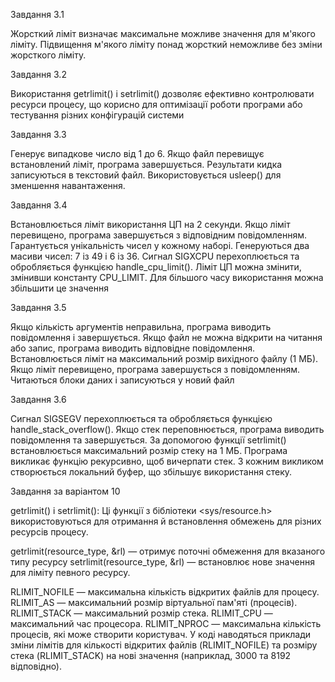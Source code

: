 Завдання 3.1

Жорсткий ліміт визначає максимальне можливе значення для м'якого ліміту.
Підвищення м'якого ліміту понад жорсткий неможливе без зміни жорсткого ліміту.

Завдання 3.2

Використання getrlimit() і setrlimit() дозволяє ефективно контролювати ресурси процесу, що 
корисно для оптимізації роботи програми або тестування різних конфігурацій системи

Завдання 3.3

Генерує випадкове число від 1 до 6. Якщо файл перевищує встановлений ліміт, програма 
завершується. Результати кидка записуються в текстовий файл. Використовується usleep() для
зменшення навантаження.

Завдання 3.4

Встановлюється ліміт використання ЦП на 2 секунди. Якщо ліміт перевищено, програма завершується
з відповідним повідомленням. Гарантується унікальність чисел у кожному наборі. Генеруються два 
масиви чисел: 7 із 49 і 6 із 36. Сигнал SIGXCPU перехоплюється та обробляється функцією 
handle_cpu_limit(). Ліміт ЦП можна змінити, змінивши константу CPU_LIMIT. Для більшого часу
використання можна збільшити це значення

Завдання 3.5

Якщо кількість аргументів неправильна, програма виводить повідомлення і завершується. Якщо файл
не можна відкрити на читання або запис, програма виводить відповідне повідомлення.
Встановлюється ліміт на максимальний розмір вихідного файлу (1 МБ). Якщо ліміт перевищено,
програма завершується з повідомленням. Читаються блоки даних і записуються у новий файл

Завдання 3.6

Сигнал SIGSEGV перехоплюється та обробляється функцією handle_stack_overflow(). Якщо стек 
переповнюється, програма виводить повідомлення та завершується. За допомогою функції setrlimit()
встановлюється максимальний розмір стеку на 1 МБ. Програма викликає функцію рекурсивно, щоб 
вичерпати стек. З кожним викликом створюється локальний буфер, що збільшує використання стеку.

Завдання за варіантом 10
 
getrlimit() і setrlimit(): Ці функції з бібліотеки <sys/resource.h> використовуються для отримання й встановлення обмежень для різних ресурсів процесу.

getrlimit(resource_type, &rl) — отримує поточні обмеження для вказаного типу ресурсу 
setrlimit(resource_type, &rl) — встановлює нове значення для ліміту певного ресурсу.

RLIMIT_NOFILE — максимальна кількість відкритих файлів для процесу.
RLIMIT_AS — максимальний розмір віртуальної пам'яті (процесів).
RLIMIT_STACK — максимальний розмір стека.
RLIMIT_CPU — максимальний час процесора.
RLIMIT_NPROC — максимальна кількість процесів, які може створити користувач.
У коді наводяться приклади зміни лімітів для кількості відкритих файлів (RLIMIT_NOFILE) та розміру стека (RLIMIT_STACK) на нові значення (наприклад, 3000 та 8192 відповідно).
